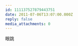 ```yaml
---
id: 111137527879443751
date: 2011-07-06T13:07:00.000Z
reply: false
media_attachments: 0
---
```


眼跳 ​​​​

